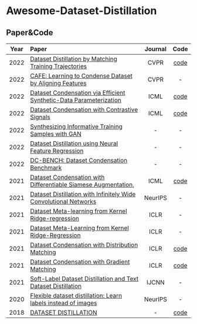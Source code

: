 # Awesome-Dataset-Distillation

## Paper&Code

| Year | Paper                                                        | Journal |                             Code                             |
| :--: | :----------------------------------------------------------- | :-----: | :----------------------------------------------------------: |
| 2022 | [Dataset Distillation by Matching Training Trajectories](https://arxiv.org/abs/2203.11932) |  CVPR   | [code](https://github.com/GeorgeCazenavette/mtt-distillation) |
| 2022 | [CAFE: Learning to Condense Dataset by Aligning Features](https://arxiv.org/abs/2203.01531) |  CVPR   |                              -                               |
| 2022 | [Dataset Condensation via Efficient Synthetic-Data Parameterization](https://arxiv.org/abs/2205.14959) |  ICML   | [code](https://github.com/snu-mllab/Efficient-Dataset-Condensation) |
| 2022 | [Dataset Condensation with Contrastive Signals](https://arxiv.org/abs/2202.02916) |  ICML   |         [code](https://github.com/Saehyung-Lee/DCC)          |
| 2022 | [Synthesizing Informative Training Samples with GAN](https://arxiv.org/abs/2204.07513) |    -    |                              -                               |
| 2022 | [Dataset Distillation using Neural Feature Regression](https://arxiv.org/abs/2206.00719) |    -    |                              -                               |
| 2022 | [DC-BENCH: Dataset Condensation Benchmark](https://arxiv.org/abs/2207.09639) |    -    |                              -                               |
| 2021 | [Dataset Condensation with Differentiable Siamese Augmentation](https://proceedings.mlr.press/v139/zhao21a.html), |  ICML   |   [code](https://github.com/VICO-UoE/DatasetCondensation)    |
| 2021 | [Dataset Distillation with Infinitely Wide Convolutional Networks](https://openreview.net/forum?id=hXWPpJedrVP) | NeurIPS |                              -                               |
| 2021 | [Dataset Meta-learning from Kernel Ridge-regression](https://arxiv.org/abs/2011.00050v3) |  ICLR   |                              -                               |
| 2021 | [Dataset Meta-Learning from Kernel Ridge-Regression](https://openreview.net/forum?id=l-PrrQrK0QR) |  ICLR   |                              -                               |
| 2021 | [Dataset Condensation with Distribution Matching](https://arxiv.org/abs/2110.04181) |  ICLR   |   [code](https://github.com/VICO-UoE/DatasetCondensation)    |
| 2021 | [Dataset Condensation with Gradient Matching](https://arxiv.org/abs/2006.05929) |  ICLR   |   [code](https://github.com/VICO-UoE/DatasetCondensation)    |
| 2021 | [Soft-Label Dataset Distillation and Text Dataset Distillation](https://ieeexplore.ieee.org/abstract/document/9533769) |  IJCNN  |                              -                               |
| 2020 | [Flexible dataset distillation: Learn labels instead of images](https://arxiv.org/abs/2006.08572) | NeurIPS |                              -                               |
| 2018 | [DATASET DISTILLATION](https://arxiv.org/abs/1811.10959)     |    -    |     [code](https://github.com/SsnL/dataset-distillation)     |



